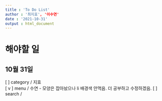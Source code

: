 ```yaml
---
title : 'To Do List'
author : '최지효', '이수연'
date : '2021-10-31'
output : html_document
---
```


# 해야할 일

## 10월 31일  
[ ] category / 지효  
[ v ] menu / 수연  - 모양은 잡아놨으나 li 배경색 안먹음. 더 공부하고 수정하겠음.
[ ] search /    